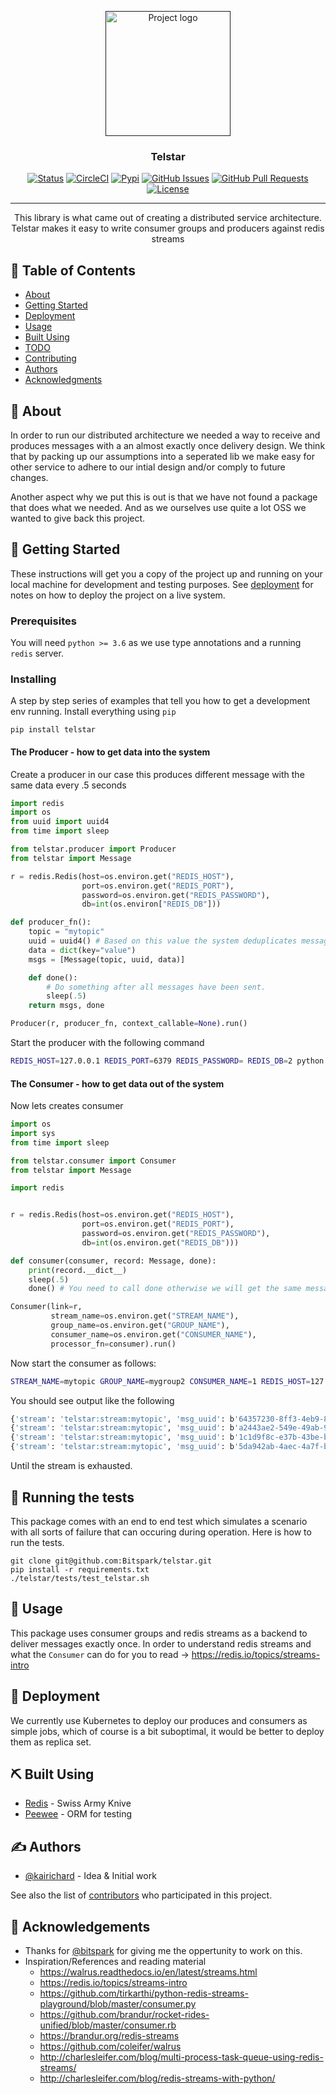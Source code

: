 <p align="center">
  <a href="" rel="noopener">
 <img width=200px height=200px src="https://i.imgur.com/6wj0hh6.jpg" alt="Project logo"></a>
</p>

<h3 align="center">Telstar</h3>

<div align="center">

  [![Status](https://img.shields.io/badge/status-active-success.svg)]()
  [![CircleCI](https://circleci.com/gh/Bitspark/telstar.svg?style=svg)](https://circleci.com/gh/Bitspark/telstar)
  [![Pypi](https://img.shields.io/pypi/v/telstar.svg?style=svg)](https://pypi.org/project/telstar/)
  [![GitHub Issues](https://img.shields.io/github/issues/Bitspark/telstar.svg)](https://github.com/kylelobo/The-Documentation-Compendium/issues)
  [![GitHub Pull Requests](https://img.shields.io/github/issues-pr/Bitspark/telstar.svg)](https://github.com/kylelobo/The-Documentation-Compendium/pulls)
  [![License](https://img.shields.io/badge/license-MIT-blue.svg)](/LICENSE)

</div>

---

<p align="center"> 
    This library is what came out of creating a distributed service architecture. 
    Telstar makes it easy to write consumer groups and producers against redis streams
    <br> 
</p>

## 📝 Table of Contents
- [About](#about)
- [Getting Started](#getting_started)
- [Deployment](#deployment)
- [Usage](#usage)
- [Built Using](#built_using)
- [TODO](../TODO.md)
- [Contributing](../CONTRIBUTING.md)
- [Authors](#authors)
- [Acknowledgments](#acknowledgement)

## 🧐 About <a name = "about"></a>
In order to run our distributed architecture we needed a way to receive and produces messages with a an almost exactly once delivery design.
We think that by packing up our assumptions into a seperated lib we make easy for other service to adhere to our intial design and/or comply to future changes. 

Another aspect why we put this is out is that we have not found a package that does what we needed. And as we ourselves use quite a lot OSS we wanted to give back this project. 

## 🏁 Getting Started <a name = "getting_started"></a>
These instructions will get you a copy of the project up and running on your local machine for development and testing purposes. See [deployment](#deployment) for notes on how to deploy the project on a live system.

### Prerequisites
You will need `python >= 3.6` as we use type annotations and a running `redis` server. 

### Installing
A step by step series of examples that tell you how to get a development env running.
Install everything using `pip`

```
pip install telstar
```

#### The Producer - how to get data into the system

Create a producer in our case this produces different message with the same data every .5 seconds
```python
import redis
import os
from uuid import uuid4
from time import sleep

from telstar.producer import Producer
from telstar import Message

r = redis.Redis(host=os.environ.get("REDIS_HOST"),
                port=os.environ.get("REDIS_PORT"),
                password=os.environ.get("REDIS_PASSWORD"),
                db=int(os.environ["REDIS_DB"]))

def producer_fn():
    topic = "mytopic"
    uuid = uuid4() # Based on this value the system deduplicates messages
    data = dict(key="value")
    msgs = [Message(topic, uuid, data)]

    def done():
        # Do something after all messages have been sent.
        sleep(.5)
    return msgs, done

Producer(r, producer_fn, context_callable=None).run()
```
Start the producer with the following command

```bash
REDIS_HOST=127.0.0.1 REDIS_PORT=6379 REDIS_PASSWORD= REDIS_DB=2 python producer.py
```

#### The Consumer - how to get data out of the system
Now lets creates consumer

```python
import os
import sys
from time import sleep

from telstar.consumer import Consumer
from telstar import Message

import redis


r = redis.Redis(host=os.environ.get("REDIS_HOST"),
                port=os.environ.get("REDIS_PORT"),
                password=os.environ.get("REDIS_PASSWORD"),
                db=int(os.environ.get("REDIS_DB")))

def consumer(consumer, record: Message, done):
    print(record.__dict__)
    sleep(.5)
    done() # You need to call done otherwise we will get the same message over and over again

Consumer(link=r,
         stream_name=os.environ.get("STREAM_NAME"),
         group_name=os.environ.get("GROUP_NAME"),
         consumer_name=os.environ.get("CONSUMER_NAME"),
         processor_fn=consumer).run()

```

Now start the consumer as follows:
```bash
STREAM_NAME=mytopic GROUP_NAME=mygroup2 CONSUMER_NAME=1 REDIS_HOST=127.0.0.1 REDIS_PORT=6379 REDIS_PASSWORD= REDIS_DB=2 python consumer.py
```
You should see output like the following
```bash
{'stream': 'telstar:stream:mytopic', 'msg_uuid': b'64357230-8ff3-4eb9-8c06-757a42e961e2', 'data': {'key': 'value'}}
{'stream': 'telstar:stream:mytopic', 'msg_uuid': b'a2443ae2-549e-49ab-9256-3f13575ba6ae', 'data': {'key': 'value'}}
{'stream': 'telstar:stream:mytopic', 'msg_uuid': b'1c1d9f8c-e37b-43be-bab2-45caa10f233d', 'data': {'key': 'value'}}
{'stream': 'telstar:stream:mytopic', 'msg_uuid': b'5da942ab-4aec-4a7f-bd93-a97168a8d3ad', 'data': {'key': 'value'}}
```
Until the stream is exhausted.

## 🔧 Running the tests <a name = "tests"></a>
This package comes with an end to end test which simulates 
a scenario with all sorts of failure that can occuring during operation. Here is how to run the tests.

```
git clone git@github.com:Bitspark/telstar.git
pip install -r requirements.txt
./telstar/tests/test_telstar.sh
```

## 🎈 Usage <a name="usage"></a>
This package uses consumer groups and redis streams as a backend to deliver messages exactly once. In order to understand redis streams and what the `Consumer` can do for you to read -> https://redis.io/topics/streams-intro

## 🚀 Deployment <a name = "deployment"></a>
We currently use Kubernetes to deploy our produces and consumers as simple jobs, which of course is a bit suboptimal, it would be better to deploy them as replica set. 

## ⛏️ Built Using <a name = "built_using"></a>
- [Redis](https://redis.io/) - Swiss Army Knive
- [Peewee](http://docs.peewee-orm.com/en/latest/) - ORM for testing

## ✍️ Authors <a name = "authors"></a>
- [@kairichard](https://github.com/kairichard) - Idea & Initial work

See also the list of [contributors](https://github.com/Bitspark/telstar/contributors) who participated in this project.

## 🎉 Acknowledgements <a name = "acknowledgement"></a>
- Thanks for [@bitspark](https://github.com/Bitspark/) for giving me the oppertunity to work on this.
- Inspiration/References and reading material
  - https://walrus.readthedocs.io/en/latest/streams.html
  - https://redis.io/topics/streams-intro
  - https://github.com/tirkarthi/python-redis-streams-playground/blob/master/consumer.py
  - https://github.com/brandur/rocket-rides-unified/blob/master/consumer.rb
  - https://brandur.org/redis-streams
  - https://github.com/coleifer/walrus
  - http://charlesleifer.com/blog/multi-process-task-queue-using-redis-streams/
  - http://charlesleifer.com/blog/redis-streams-with-python/
